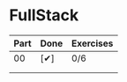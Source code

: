 # FullStack

| Part | Done | Exercises |
| ---- | ---- | --------- |
| 00   | [✔] | 0/6       |
|      |      |           |
|      |      |           |
